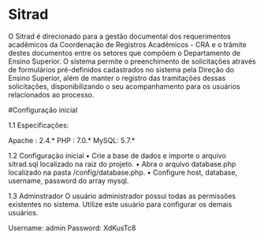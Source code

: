 # Sitrad
O Sitrad é direcionado para a gestão documental dos requerimentos acadêmicos da Coordenação de Registros Acadêmicos - CRA e o trâmite destes documentos entre os setores que compõem o Departamento de Ensino Superior. O sistema permite o preenchimento de solicitações através de formulários pré-definidos cadastrados no sistema pela Direção do Ensino Superior, além de manter o registro das tramitações dessas solicitações, disponibilizando o seu acompanhamento para os usuários relacionados ao processo.

#Configuração inicial

1.1 Especificações: 

Apache : 2.4.*
PHP : 7.0.*
MySQL: 5.7.*

1.2 Configuração inicial
•	Crie a base de dados e importe o arquivo sitrad.sql localizado na raiz do projeto.
•	Abra o arquivo database.php localizado na pasta /config/database.php.
•	Configure host, database, username, password do array mysql.

1.3 Adminstrador
O usuário administrador possui todas as permissões existentes no sistema. Utilize este usuário para configurar os demais usuários.

Username: admin
Password: XdKusTc8


